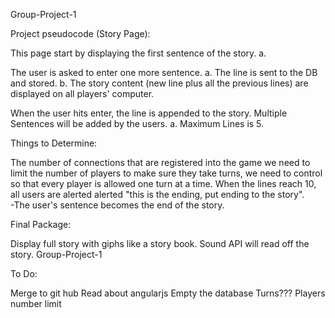 Group-Project-1

Project pseudocode (Story Page):

This page start by displaying the first sentence of the story. a.

The user is asked to enter one more sentence. 
  a. The line is sent to the DB and stored. 
  b. The story content (new line plus all the previous lines) are displayed on all players' computer.

When the user hits enter, the line is appended to the story. Multiple Sentences will be added by the users. 
  a. Maximum Lines is 5.

Things to Determine:

The number of connections that are registered into the game we need to limit the number of players to make sure they take turns, we need to control so that every player is allowed one turn at a time.
When the lines reach 10, all users are alerted alerted "this is the ending, put ending to the story".  
  -The user's sentence becomes the end of the story.

Final Package:

  Display full story with giphs like a story book.
  Sound API will read off the story.
  Group-Project-1

To Do:

  Merge to git hub
  Read about angularjs
  Empty the database
  Turns???
  Players number limit
